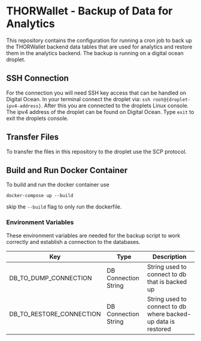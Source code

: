 # THORWallet - Backup of Data for Analytics
 This repository contains the configuration for running a cron job to back up the THORWallet backend data tables that are used for analytics and restore them in the analytics backend.
The backup is running on a digital ocean droplet.

## SSH Connection

For the connection you will need SSH key access that can be handled on Digital Ocean.
In your terminal connect the droplet via: `ssh root@{droplet-ipv4-address}`. After this you are connected to the droplets Linux console.
The ipv4 address of the droplet can be found on Digital Ocean.
Type ``exit`` to exit the droplets console.


## Transfer Files
To transfer the files in this repository to the droplet use the SCP protocol.


## Build and Run Docker Container

To build and run the docker container use

```
docker-compose up --build
```

skip the `--build`  flag to only run the dockerfile.




### Environment Variables

These environment variables are needed for the backup script to work correctly and establish a connection to the databases.

| Key                      | Type                 | Description                                                                                     |  
|--------------------------|----------------------|-------------------------------------------------------------------------------------------------|  
| DB_TO_DUMP_CONNECTION    | DB Connection String | String used to connect to db that is backed up                                                  |                                                                              
| DB_TO_RESTORE_CONNECTION | DB Connection String | String used to connect to db where backed-up data is restored |
